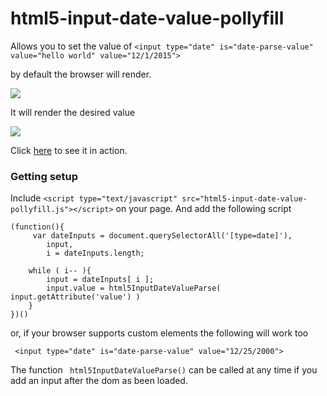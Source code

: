 # html5-input-date-value-pollyfill


Allows you to set the value of `<input type="date" is="date-parse-value" value="hello world" value="12/1/2015">`

by default the browser will render.

![](http://i.imgur.com/oRmClG4.png)

It will render the desired value

![](http://i.imgur.com/K0EQDp2.png)

Click [here](https://rawgit.com/jebaird/html5-input-date-value-pollyfill/master/demo.html) to see it in action.


### Getting setup

Include `<script type="text/javascript" src="html5-input-date-value-pollyfill.js"></script>` on your page. And add the following script

    (function(){
         var dateInputs = document.querySelectorAll('[type=date]'),
            input,
            i = dateInputs.length;

        while ( i-- ){
            input = dateInputs[ i ];
            input.value = html5InputDateValueParse( input.getAttribute('value') )
        }
    })()

or, if your browser supports custom elements the following will work too

     <input type="date" is="date-parse-value" value="12/25/2000">

The function ` html5InputDateValueParse()` can be called at any time if you add an input after the dom as been loaded.
